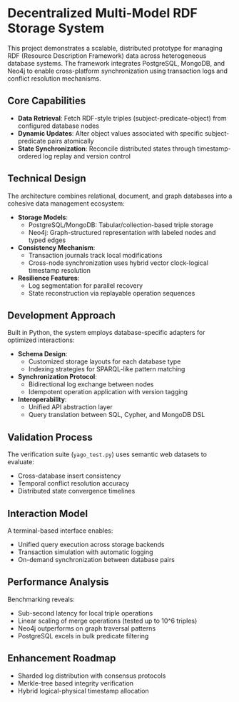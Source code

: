 # Decentralized Multi-Model RDF Storage System

This project demonstrates a scalable, distributed prototype for managing RDF (Resource Description Framework) data across heterogeneous database systems. The framework integrates PostgreSQL, MongoDB, and Neo4j to enable cross-platform synchronization using transaction logs and conflict resolution mechanisms.

## Core Capabilities

- **Data Retrieval**: Fetch RDF-style triples (subject-predicate-object) from configured database nodes
- **Dynamic Updates**: Alter object values associated with specific subject-predicate pairs atomically
- **State Synchronization**: Reconcile distributed states through timestamp-ordered log replay and version control

## Technical Design

The architecture combines relational, document, and graph databases into a cohesive data management ecosystem:

- **Storage Models**:
  - PostgreSQL/MongoDB: Tabular/collection-based triple storage
  - Neo4j: Graph-structured representation with labeled nodes and typed edges
- **Consistency Mechanism**:
  - Transaction journals track local modifications
  - Cross-node synchronization uses hybrid vector clock-logical timestamp resolution
- **Resilience Features**:
  - Log segmentation for parallel recovery
  - State reconstruction via replayable operation sequences

## Development Approach

Built in Python, the system employs database-specific adapters for optimized interactions:

- **Schema Design**:
  - Customized storage layouts for each database type
  - Indexing strategies for SPARQL-like pattern matching
- **Synchronization Protocol**:
  - Bidirectional log exchange between nodes
  - Idempotent operation application with version tagging
- **Interoperability**:
  - Unified API abstraction layer
  - Query translation between SQL, Cypher, and MongoDB DSL

## Validation Process

The verification suite (`yago_test.py`) uses semantic web datasets to evaluate:

- Cross-database insert consistency
- Temporal conflict resolution accuracy
- Distributed state convergence timelines

## Interaction Model

A terminal-based interface enables:

- Unified query execution across storage backends
- Transaction simulation with automatic logging
- On-demand synchronization between database pairs

## Performance Analysis

Benchmarking reveals:

- Sub-second latency for local triple operations
- Linear scaling of merge operations (tested up to 10^6 triples)
- Neo4j outperforms on graph traversal patterns
- PostgreSQL excels in bulk predicate filtering

## Enhancement Roadmap

- Sharded log distribution with consensus protocols
- Merkle-tree based integrity verification
- Hybrid logical-physical timestamp allocation
